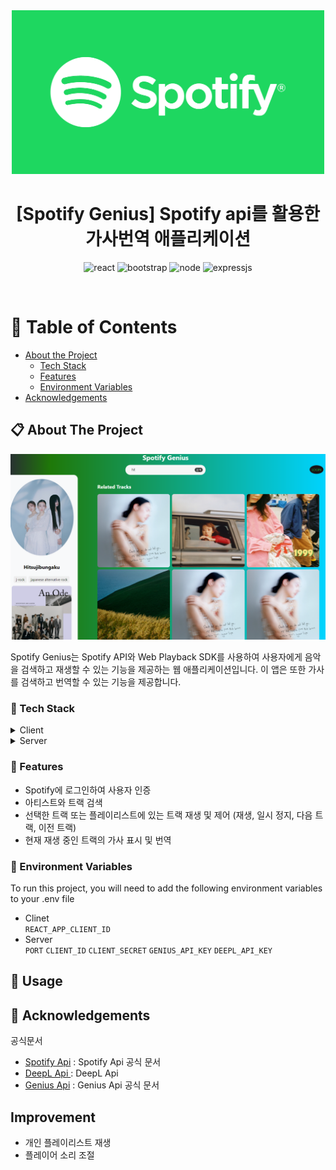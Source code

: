 <div align="center">

  <img src="./assets/spotify-logo.png" alt="logo" width="500" height="auto" />
  <h1>[Spotify Genius] Spotify api를 활용한 가사번역 애플리케이션</h1>
  
<!-- Badges -->
<p>
  <img src="https://img.shields.io/badge/React-20232A?style=for-the-badge&logo=react&logoColor=61DAFB" alt="react" />
  <img src="https://img.shields.io/badge/Bootstrap-563D7C?style=for-the-badge&logo=bootstrap&logoColor=white" alt="bootstrap" />
  <img src="https://img.shields.io/badge/Node.js-43853D?style=for-the-badge&logo=node.js&logoColor=white" alt="node" />
  <img src="https://img.shields.io/badge/Express.js-404D59?style=for-the-badge" alt="expressjs" />
</p>
   
</div>

<br />

<!-- Table of Contents -->

# :notebook_with_decorative_cover: Table of Contents

- [About the Project](#star2-about-the-project)
  - [Tech Stack](#space_invader-tech-stack)
  - [Features](#dart-features)
  - [Environment Variables](#key-environment-variables)
- [Acknowledgements](#gem-acknowledgements)

<!-- About the Project -->

## 📋 About The Project

<div align="center"> 
  <img src="./assets/image.png" alt="screenshot" />
</div>

  <p>
    Spotify Genius는 Spotify API와 Web Playback SDK를 사용하여 사용자에게 음악을 검색하고 재생할 수 있는 기능을 제공하는 웹 애플리케이션입니다. 이 앱은 또한 가사를 검색하고 번역할 수 있는 기능을 제공합니다.
  </p>

<!-- TechStack -->

### :space_invader: Tech Stack

<details>
  <summary>Client</summary>
  <ul>
    <li>React : 사용자 인터페이스 구축</li>
    <li>Axios : HTTP 요청 처리</li>
    <li>Spotify API : 음악 데이터 및 재생 제어</li>
    <li>Spotify Web Playback SDK : Spotify 트랙 재생</li>
    <li>Genius API : 가사 불러오기</li>
    <li>DeepL API : 가사 번역하는데 사용</li>
  </ul>
</details>

<details>
  <summary>Server</summary>
  <ul>
    <li>Node, Express.js: 여러 api통신 처리 및 클라이언트 요청 응답</li>
  </ul>
</details>

<!-- Features -->

### :dart: Features

- Spotify에 로그인하여 사용자 인증
- 아티스트와 트랙 검색
- 선택한 트랙 또는 플레이리스트에 있는 트랙 재생 및 제어 (재생, 일시 정지, 다음 트랙, 이전 트랙)
- 현재 재생 중인 트랙의 가사 표시 및 번역

<!-- Env Variables -->

### :key: Environment Variables

To run this project, you will need to add the following environment variables to your .env file

- Clinet <br>
  `REACT_APP_CLIENT_ID`
- Server <br>
  `PORT`
  `CLIENT_ID`
  `CLIENT_SECRET`
  `GENIUS_API_KEY`
  `DEEPL_API_KEY`

## :eyes: Usage

<!-- Acknowledgments -->

## :gem: Acknowledgements

공식문서

- [Spotify Api](https://developer.spotify.com/documentation/web-api) : Spotify Api 공식 문서
- [DeepL Api ](https://www.deepl.com/ko/pro-api/nl/pl/pro-api?utm_term=&utm_campaign=KO%7CPMAX%7CC%7CKorean&utm_source=google&utm_medium=paid&hsa_acc=1083354268&hsa_cam=20765813469&hsa_grp=&hsa_ad=&hsa_src=x&hsa_tgt=&hsa_kw=&hsa_mt=&hsa_net=adwords&hsa_ver=3&gad_source=1&gclid=CjwKCAjwreW2BhBhEiwAavLwfOwX4xfY-YatISqrWkm_hmOT_roV7hoNVLCdIVQ5Z_Ck2X7YPpsEgxoCNy4QAvD_BwE) : DeepL Api
- [Genius Api](https://genius.com/developers) : Genius Api 공식 문서

## Improvement

- 개인 플레이리스트 재생
- 플레이어 소리 조절

